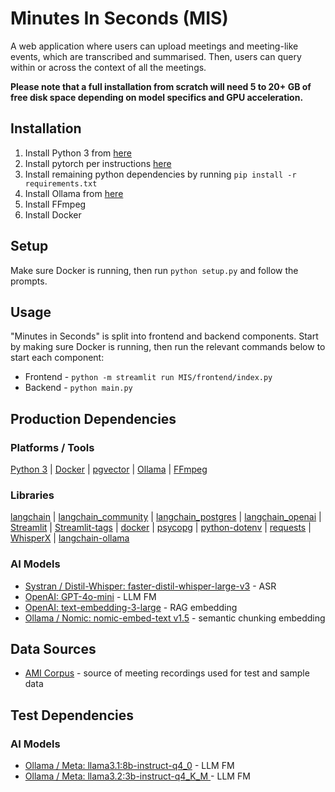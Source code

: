 # Minutes In Seconds (MIS)
A web application where users can upload meetings and meeting-like events, which are transcribed and summarised. Then, users can query within or across the context of all the meetings.

**Please note that a full installation from scratch will need 5 to 20+ GB of free disk space depending on model specifics and GPU acceleration.**

## Installation
1. Install Python 3 from [here](https://www.python.org/downloads/)
2. Install pytorch per instructions [here](https://pytorch.org/get-started/locally/)
3. Install remaining python dependencies by running `pip install -r requirements.txt`
4. Install Ollama from [here](https://ollama.com/download)
5. Install FFmpeg
6. Install Docker 

## Setup
Make sure Docker is running, then run `python setup.py` and follow the prompts.

## Usage
"Minutes in Seconds" is split into frontend and backend components. Start by making sure Docker is running, then run the relevant commands below to start each component:
   *  Frontend - `python -m streamlit run MIS/frontend/index.py`
   *  Backend - `python main.py`

## Production Dependencies
### Platforms / Tools
[Python 3](https://www.python.org/) | [Docker](https://www.docker.com/) | [pgvector](https://hub.docker.com/r/pgvector/pgvector) | [Ollama](https://ollama.com/) | [FFmpeg](https://ffmpeg.org)

### Libraries
[langchain](https://github.com/langchain-ai/langchain) | [langchain_community](https://pypi.org/project/langchain-community/) | [langchain_postgres](https://pypi.org/project/langchain-postgres/) | [langchain_openai](https://pypi.org/project/langchain-openai/) | [Streamlit](https://github.com/streamlit/streamlit) | [Streamlit-tags](https://pypi.org/project/streamlit-tags/) | [docker](https://pypi.org/project/docker/) | [psycopg](https://pypi.org/project/psycopg/) | [python-dotenv](https://pypi.org/project/python-dotenv/) | [requests](https://pypi.org/project/requests/) | [WhisperX](https://github.com/Hasan-Naseer/whisperX/) | [langchain-ollama](https://pypi.org/project/langchain-ollama/)

### AI Models
* [Systran / Distil-Whisper: faster-distil-whisper-large-v3](https://huggingface.co/Systran/faster-distil-whisper-large-v3) - ASR
* [OpenAI: GPT-4o-mini](https://openai.com/index/gpt-4o-mini-advancing-cost-efficient-intelligence/) - LLM FM
* [OpenAI: text-embedding-3-large](https://openai.com/index/new-embedding-models-and-api-updates/) - RAG embedding
* [Ollama / Nomic: nomic-embed-text v1.5](https://ollama.com/library/nomic-embed-text:v1.5) - semantic chunking embedding


## Data Sources
* [AMI Corpus](https://groups.inf.ed.ac.uk/ami/corpus/) - source of meeting recordings used for test and sample data

## Test Dependencies
### AI Models
* [Ollama / Meta: llama3.1:8b-instruct-q4_0](https://ollama.com/library/llama3.1:8b-instruct-q4_0) - LLM FM
* [Ollama / Meta: llama3.2:3b-instruct-q4_K_M ](https://ollama.com/library/llama3.2:3b-instruct-q4_K_M) - LLM FM
